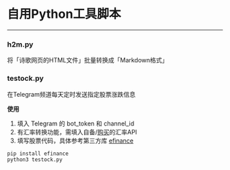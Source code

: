 # 自用Python工具脚本

---

### h2m.py
将「诗歌网页的HTML文件」批量转换成「Markdown格式」

### testock.py
在Telegram频道每天定时发送指定股票涨跌信息

**使用**
1. 填入 Telegram 的 bot_token 和 channel_id
2. 有汇率转换功能，需填入自备/[购买](https://www.tanshuapi.com/market/detail-84)的汇率API
3. 填写股票代码，具体参考第三方库 [efinance](https://github.com/Micro-sheep/efinance)
```
pip install efinance
python3 testock.py
```